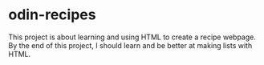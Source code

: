 # odin-recipes
This project is about learning and using HTML to create a recipe webpage. By the end of this project, I should learn and be better at making lists with HTML.